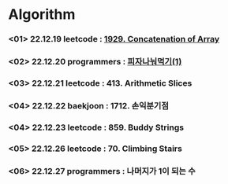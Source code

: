 # Algorithm

### <01> 22.12.19 leetcode : [1929. Concatenation of Array](https://github.com/woori0214/Algorithm/tree/main/leetcode221219)
### <02> 22.12.20 programmers : [피자나눠먹기(1)](https://github.com/woori0214/Algorithm/tree/main/programmers221220)
### <03> 22.12.21 leetcode : 413. Arithmetic Slices
### <04> 22.12.22 baekjoon : 1712. 손익분기점
### <04> 22.12.23 leetcode : 859. Buddy Strings
### <05> 22.12.26 leetcode : 70. Climbing Stairs
### <06> 22.12.27 programmers : 나머지가 1이 되는 수

